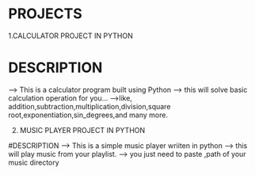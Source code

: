 # PROJECTS
1.CALCULATOR PROJECT IN PYTHON 

# DESCRIPTION
--> This is a calculator program built using Python
--> this will solve basic calculation operation for you...
-->like, addition,subtraction,multiplication,division,square root,exponentiation,sin_degrees,and many more.

2. MUSIC PLAYER PROJECT IN PYTHON

#DESCRIPTION
--> This is a simple music player wriiten in python 
--> this will play music from your playlist.
--> you just need to paste ,path of your music directory

